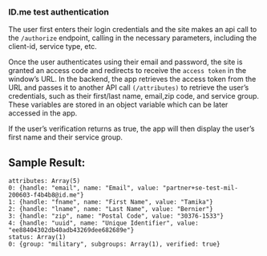### ID.me test authentication 

The user first enters their login credentials and the site makes an api call to the `/authorize` endpoint, calling in the necessary parameters, including the client-id, service type, etc. 

Once the user authenticates using their email and password, the site is granted an access code and redirects to receive the `access token` in the window’s URL. In the backend, the app retrieves the access token from the URL and passes it to another API call `(/attributes)` to retrieve the user’s credentials, such as their first/last name, email,zip code, and service group. These variables are stored in an object variable which can be later accessed in the app.  

If the user’s verification returns as true, the app will then display the user’s first name and their service group. 

## Sample Result: 
```
attributes: Array(5)
0: {handle: "email", name: "Email", value: "partner+se-test-mil-200603-f4b4b8@id.me"}
1: {handle: "fname", name: "First Name", value: "Tamika"}
2: {handle: "lname", name: "Last Name", value: "Bernier"}
3: {handle: "zip", name: "Postal Code", value: "30376-1533"}
4: {handle: "uuid", name: "Unique Identifier", value: "ee88404302db40adb43269dee682689e"}
status: Array(1)
0: {group: "military", subgroups: Array(1), verified: true}
```
